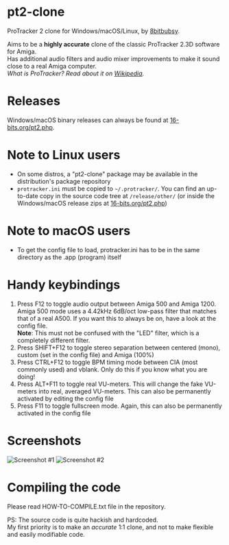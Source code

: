 # pt2-clone
ProTracker 2 clone for Windows/macOS/Linux, by [8bitbubsy](https://16-bits.org).

Aims to be a **highly accurate** clone of the classic ProTracker 2.3D software for Amiga. \
Has additional audio filters and audio mixer improvements to make it sound close to a real Amiga computer. \
*What is ProTracker? Read about it on [Wikipedia](https://en.wikipedia.org/wiki/ProTracker).*


# Releases
Windows/macOS binary releases can always be found at [16-bits.org/pt2.php](https://16-bits.org/pt2.php).

# Note to Linux users
- On some distros, a "pt2-clone" package may be available in the distribution's package repository
- `protracker.ini` must be copied to `~/.protracker/`. You can find an up-to-date copy in the source code tree at `/release/other/` (or inside the Windows/macOS release zips at [16-bits.org/pt2.php](https://16-bits.org/pt2.php))

# Note to macOS users
- To get the config file to load, protracker.ini has to be in the same directory as the .app (program) itself

# Handy keybindings
1) Press F12 to toggle audio output between Amiga 500 and Amiga 1200. Amiga 500 mode uses a 4.42kHz 6dB/oct low-pass filter that matches that of a real A500.
If you want this to always be on, have a look at the config file. \
__Note__: This must not be confused with the "LED" filter, which is a completely different filter.
2) Press SHIFT+F12 to toggle stereo separation between centered (mono), custom (set in the config file) and Amiga (100%)
3) Press CTRL+F12 to toggle BPM timing mode between CIA (most commonly used) and vblank. Only do this if you know what
you are doing!
4) Press ALT+F11 to toggle real VU-meters. This will change the fake VU-meters into real, averaged VU-meters.
This can also be permanently activated by editing the config file
5) Press F11 to toggle fullscreen mode. Again, this can also be permanently activated in the config file

# Screenshots

![Screenshot #1](https://16-bits.org/pt2-clone-1.png)
![Screenshot #2](https://16-bits.org/pt2-clone-2.png)


# Compiling the code
Please read HOW-TO-COMPILE.txt file in the repository.

PS: The source code is quite hackish and hardcoded. \
My first priority is to make an _accurate_ 1:1 clone, and not to make flexible and easily modifiable code.
